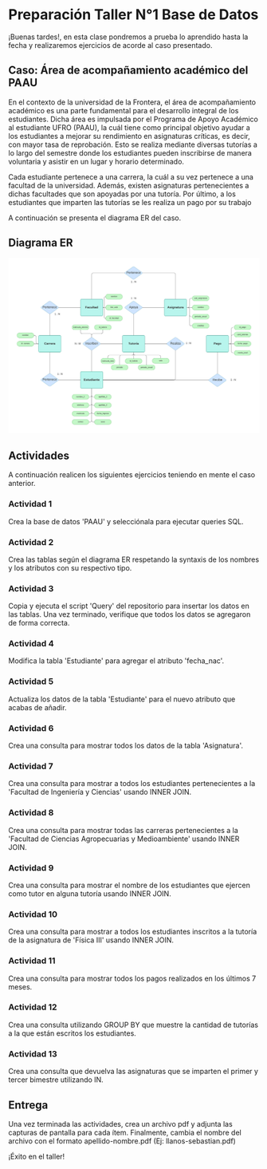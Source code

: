 
# Preparación Taller N°1 Base de Datos

¡Buenas tardes!, en esta clase pondremos a prueba lo aprendido hasta la fecha y realizaremos ejercicios de acorde al caso presentado.


## Caso: Área de acompañamiento académico del PAAU

En el contexto de la universidad de la Frontera, el área de acompañamiento académico es una parte fundamental para el desarrollo integral de los estudiantes. Dicha área es impulsada por el Programa de Apoyo Académico al estudiante UFRO (PAAU), la cuál tiene como principal objetivo ayudar a los estudiantes a mejorar su rendimiento en asignaturas críticas, es decir, con mayor tasa de reprobación. Esto se realiza mediante diversas tutorías a lo largo del semestre donde los estudiantes pueden inscribirse de manera voluntaria y asistir en un lugar y horario determinado.

Cada estudiante pertenece a una carrera, la cuál a su vez pertenece a una facultad de la universidad.
Además, existen asignaturas pertenecientes a dichas facultades que son apoyadas por una tutoría.
Por último, a los estudiantes que imparten las tutorías se les realiza un pago por su trabajo

A continuación se presenta el diagrama ER del caso.

## Diagrama ER

![Screenshot](https://github.com/sllanoscaro/EjerciciosSQL/blob/master/Modelo%20ER.jpeg?raw=true)

## Actividades
A continuación realicen los siguientes ejercicios teniendo en mente el caso anterior.

### Actividad 1
Crea la base de datos 'PAAU' y selecciónala para ejecutar queries SQL.

### Actividad 2
Crea las tablas según el diagrama ER respetando la syntaxis de los nombres y los atributos con su respectivo tipo.

### Actividad 3
Copia y ejecuta el script 'Query' del repositorio para insertar los datos en las tablas.
Una vez terminado, verifique que todos los datos se agregaron de forma correcta.

### Actividad 4
Modifica la tabla 'Estudiante' para agregar el atributo 'fecha_nac'.

### Actividad 5
Actualiza los datos de la tabla 'Estudiante' para el nuevo atributo que acabas de añadir.

### Actividad 6 
Crea una consulta para mostrar todos los datos de la tabla 'Asignatura'.

### Actividad 7
Crea una consulta para mostrar a todos los estudiantes pertenecientes a la 'Facultad de Ingeniería y Ciencias' usando INNER JOIN.

### Actividad 8
Crea una consulta para mostrar todas las carreras pertenecientes a la 'Facultad de Ciencias Agropecuarias y Medioambiente' usando INNER JOIN.

### Actividad 9
Crea una consulta para mostrar el nombre de los estudiantes que ejercen como tutor en alguna tutoría usando INNER JOIN.

### Actividad 10
Crea una consulta para mostrar a todos los estudiantes inscritos a la tutoría de la asignatura de 'Física III' usando INNER JOIN.

### Actividad 11
Crea una consulta para mostrar todos los pagos realizados en los últimos 7 meses.

### Actividad 12
Crea una consulta utilizando GROUP BY que muestre la cantidad de tutorías a la que están escritos los estudiantes.

### Actividad 13
Crea una consulta que devuelva las asignaturas que se imparten el primer y tercer bimestre utilizando IN.

## Entrega
Una vez terminada las actividades, crea un archivo pdf y adjunta las capturas de pantalla para cada ítem.
Finalmente, cambia el nombre del archivo con el formato apellido-nombre.pdf (Ej: llanos-sebastian.pdf)

¡Éxito en el taller!

